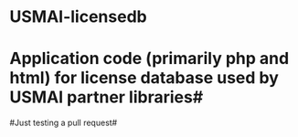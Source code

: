 # USMAI-licensedb #
# Application code (primarily php and html) for license database used by USMAI partner libraries#
#Just testing a pull request#
